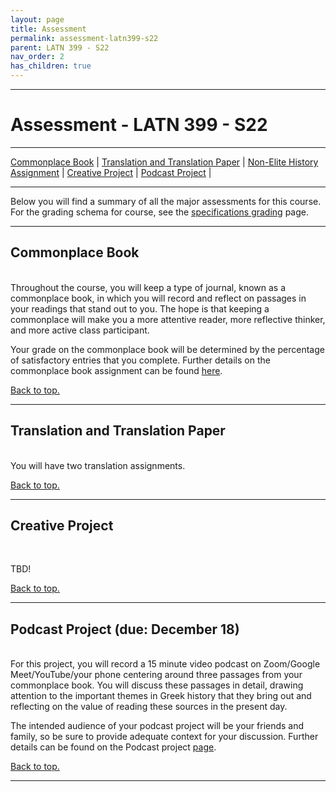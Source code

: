 ```yaml
---
layout: page
title: Assessment
permalink: assessment-latn399-s22
parent: LATN 399 - S22
nav_order: 2
has_children: true
---
```

***

# Assessment - LATN 399 - S22

***

[Commonplace Book](#commonplace-book) \| [Translation and Translation Paper](#translation-and-translation-paper) \| [Non-Elite History Assignment](#non-elite-history-assignment) \| [Creative Project](#creative-project) \| [Podcast Project](#podcast-project) \|

***

Below you will find a summary of all the major assessments for this course. For the grading schema for course, see the [specifications grading](https://dominicmachado.github.io/specification-grading-clas141-f20) page.

***

## Commonplace Book
&nbsp;  
Throughout the course, you will keep a type of journal, known as a commonplace book, in which you will record and reflect on passages in your readings that stand out to you. The hope is that keeping a commonplace will make you a more attentive reader, more reflective thinker, and more active class participant.

Your grade on the commonplace book will be determined by the percentage of satisfactory entries that you complete. Further details on the commonplace book assignment can be found [here](https://dominicmachado.github.io/commonplace-book-clas141-f20).

[Back to top.](#top)

***

## Translation and Translation Paper
&nbsp;  
You will have two translation assignments. 

[Back to top.](#top)

***

## Creative Project
&nbsp;  

TBD!

[Back to top.](#top)

***

## Podcast Project (due: December 18)
&nbsp;  
For this project, you will record a 15 minute video podcast on Zoom/Google Meet/YouTube/your phone centering around three passages from your commonplace book. You will discuss these passages in detail, drawing attention to the important themes in Greek history that they bring out and reflecting on the value of reading these sources in the present day.

The intended audience of your podcast project will be your friends and family, so be sure to provide adequate context for your discussion. Further details can be found on the Podcast project [page](https://dominicmachado.github.io/podcast-project-clas141-f20).

[Back to top.](#top)

***
